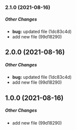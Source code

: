 ### 2.1.0 (2021-08-16)

##### Other Changes

* **bug:**  updated file (1dc83c4d)
*  add new file (99d18290)

## 2.0.0 (2021-08-16)

##### Other Changes

* **bug:**  updated file (1dc83c4d)
*  add new file (99d18290)

## 1.0.0 (2021-08-16)

##### Other Changes

*  add new file (99d18290)

